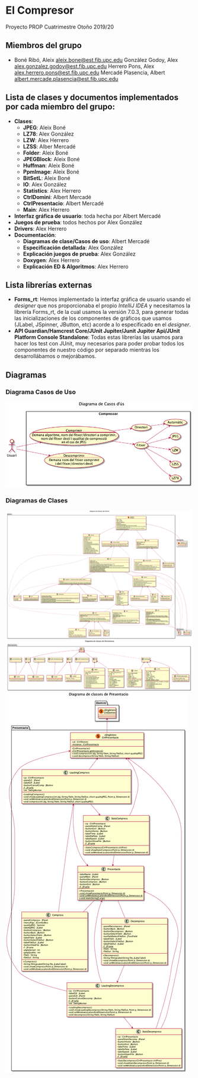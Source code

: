 # El Compresor

Proyecto PROP Cuatrimestre Otoño 2019/20

## Miembros del grupo

- Boné Ribó, Aleix <aleix.bone@est.fib.upc.edu> Gonzàlez Godoy, Alex
  <alex.gonzalez.godoy@est.fib.upc.edu> Herrero Pons, Alex
  <alex.herrero.pons@est.fib.upc.edu> Mercadé Plasencia, Albert
  <albert.mercade.plasencia@est.fib.upc.edu>

## Lista de clases y documentos implementados por cada miembro del grupo:

- **Clases**:
  - **JPEG**: Aleix Boné
  - **LZ78**: Alex González
  - **LZW**: Alex Herrero
  - **LZSS**: Alber Mercadé
  - **Folder**: Aleix Boné
  - **JPEGBlock**: Aleix Boné
  - **Huffman**: Aleix Boné
  - **PpmImage**: Aleix Boné
  - **BitSetL**: Aleix Boné
  - **IO**: Alex González
  - **Statistics**: Alex Herrero
  - **CtrlDomini**: Albert Mercadé
  - **CtrlPresentacio**:  Albert Mercadé
  - **Main**: Alex Herrero
- **Interfaz gráfica de usuario**: toda hecha por Albert Mercadé
- **Juegos de prueba**: todos hechos por Alex González
- **Drivers**: Alex Herrero
- **Documentación**:
  - **Diagramas de clase/Casos de uso**: Albert Mercadé
  - **Especificación detallada**: Alex González
  - **Explicación juegos de prueba**: Alex González
  - **Doxygen**: Alex Herrero
  - **Explicación ED & Algoritmos**: Alex Herrero

## Lista librerías externas

- **Forms_rt**: Hemos implementado la interfaz gráfica de usuario usando el
*designer* que nos proporcionaba el propio *IntelliJ IDEA* y necesitamos la
librería Forms_rt, de la cual usamos la versión 7.0.3, para generar todas las
inicializaciones de los componentes de gráficos que usamos (JLabel, JSpinner,
JButton, etc) acorde a lo especificado en el *designer*.
- **API Guardian/Hamcrest Core/JUnit Jupiter/Junit Jupiter Api/JUnit Platform
Console Standalone**: Todas estas librerías las usamos para hacer los test con
JUnit, muy necesarios para poder probar todos los componentes de nuestro
código por separado mientras los desarrollábamos o mejorábamos.

## Diagramas

### Diagrama Casos de Uso

![Diagrama Casos d'us](doc/UML/CasosUs.png)

### Diagramas de Clases

![Diagrama Classes Domini](doc/UML/DiagramaClassesDomini.png)
![Diagrama Classes Persistència](doc/UML/DiagramaClassesPersistencia.png)
![Diagrama Classes Presentació](doc/UML/DiagramaClassesPresentacio.png)
